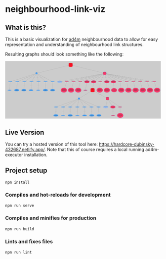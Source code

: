 # neighbourhood-link-viz

## What is this?

This is a basic visualization for [ad4m](https://github.com/perspect3vism/ad4m) neighbourhood data to allow for easy representation and understanding of neighbourhood link structures. <br>

Resulting graphs should look something like the following:

![Diagram](/assets/neighbourhood-viz.png)

## Live Version

You can try a hosted version of this tool here: https://hardcore-dubinsky-432687.netlify.app/. Note that this of course requires a local running  ad4m-executor installation.

## Project setup
```
npm install
```

### Compiles and hot-reloads for development
```
npm run serve
```

### Compiles and minifies for production
```
npm run build
```

### Lints and fixes files
```
npm run lint
```
